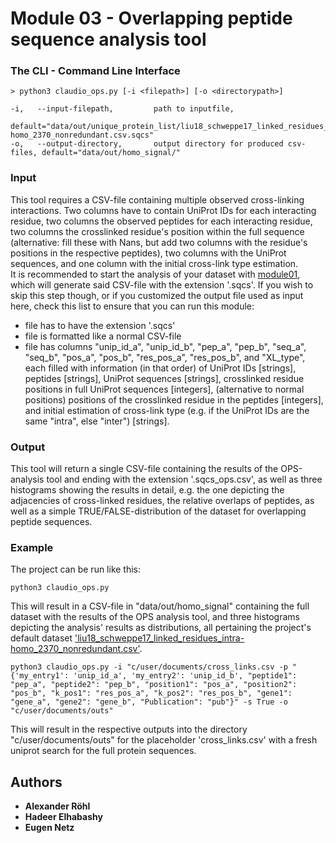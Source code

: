 # Module 03 - Overlapping peptide sequence analysis tool

### The CLI - Command Line Interface
```
> python3 claudio_ops.py [-i <filepath>] [-o <directorypath>] 

-i,   --input-filepath,         path to inputfile,
                                default="data/out/unique_protein_list/liu18_schweppe17_linked_residues_intra-homo_2370_nonredundant.csv.sqcs"
-o,   --output-directory,       output directory for produced csv-files, default="data/out/homo_signal/"
```

### Input
This tool requires a CSV-file containing multiple observed cross-linking interactions. Two columns have to contain 
UniProt IDs for each interacting residue, two columns the observed peptides for each interacting residue,
two columns the crosslinked residue's position within the full sequence (alternative: fill these with
Nans, but add two columns with the residue's positions in the respective peptides), two columns with the UniProt sequences,
and one column with the initial cross-link type estimation.\
It is recommended to start the analysis of your dataset with [module01](https://github.com/KohlbacherLab/CLAUDIO/tree/main/module01),
which will generate said CSV-file with the extension '.sqcs'. If you wish to skip this step though, or if you customized
the output file used as input here, check this list to ensure that you can run this module:
* file has to have the extension '.sqcs'
* file is formatted like a normal CSV-file
* file has columns "unip_id_a", "unip_id_b", "pep_a", "pep_b", "seq_a", "seq_b", "pos_a", "pos_b", "res_pos_a", "res_pos_b",
and "XL_type", each filled with information (in that order) of UniProt IDs [strings], peptides [strings], UniProt 
sequences [strings], crosslinked residue positions in full UniProt sequences [integers], (alternative to normal 
positions) positions of the crosslinked residue in the peptides [integers], and initial estimation of cross-link type 
(e.g. if the UniProt IDs are the same "intra", else "inter") [strings].

### Output
This tool will return a single CSV-file containing the results of the OPS-analysis tool and ending with the extension 
'.sqcs_ops.csv', as well as three histograms showing the results in detail, e.g. the one depicting the adjacencies of 
cross-linked residues, the relative overlaps of peptides, as well as a simple TRUE/FALSE-distribution of the dataset for
overlapping peptide sequences.

### Example
The project can be run like this:
```
python3 claudio_ops.py
```
This will result in a CSV-file in "data/out/homo_signal" containing the full dataset with the results of the OPS 
analysis tool, and three histograms depicting the analysis' results as distributions, all pertaining the project's 
default dataset ['liu18_schweppe17_linked_residues_intra-homo_2370_nonredundant.csv'](https://github.com/KohlbacherLab/CLAUDIO/blob/main/data/in/liu18_schweppe17_linked_residues_intra-homo_2370_nonredundant.csv).
```
python3 claudio_ops.py -i "c/user/documents/cross_links.csv -p "{'my_entry1': 'unip_id_a', 'my_entry2': 'unip_id_b', "peptide1": "pep_a", "peptide2": "pep_b", "position1": "pos_a", "position2": "pos_b", "k_pos1": "res_pos_a", "k_pos2": "res_pos_b", "gene1": "gene_a", "gene2": "gene_b", "Publication": "pub"}" -s True -o "c/user/documents/outs"
```
This will result in the respective outputs into the directory "c/user/documents/outs" for the placeholder 
'cross_links.csv' with a fresh uniprot search for the full protein sequences.

## Authors
* **Alexander Röhl**
* **Hadeer Elhabashy**
* **Eugen Netz**
